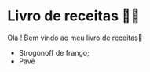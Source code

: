 # Livro de receitas :man_cook:

Ola ! Bem vindo ao meu livro de receitas:book:

- Strogonoff de frango;
- Pavê